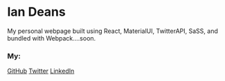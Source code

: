 # Ian Deans
My personal webpage built using React, MaterialUI, TwitterAPI, SaSS, and bundled with Webpack....soon.

### My:
  [GitHub](http://github.com/ian-deans)
  [Twitter](https://twitter.com/ideans715)
  [LinkedIn](https://www.linkedin.com/in/ian-deans-339975bb/)

